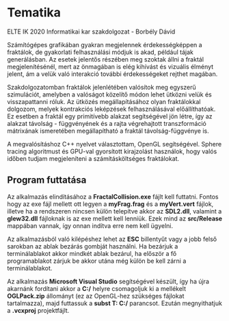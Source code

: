 # Tematika
ELTE IK 2020 Informatikai kar szakdolgozat - Borbély Dávid

Számítógépes grafikában gyakran megjelennek érdekességképpen a fraktálok, de gyakorlati felhasználási módjuk is akad, például tájak generálásban. Az esetek jelentős részében meg szoktak állni a fraktál megjelenítésénél, mert az önmagában is elég kihívást és vizuális élményt jelent, ám a velük való interakció további érdekességeket rejthet magában. 

Szakdolgozatomban fraktálok jelenlétében valósítok meg egyszerű szimulációt, amelyben a valóságot közelítő módon lehet ütközni velük és visszapattanni róluk. Az ütközés megállapításához olyan fraktálokkal dolgozom, melyek kontrakciós leképzések felhasználásával előállíthatóak. Ez esetben a fraktál egy primitívebb alakzat segítségével jön létre, így az alakzat távolság - függvényének és a rajta végrehajtott transzformáció mátrixának ismeretében megállapítható a fraktál távolság-függvénye is.

A megvalósításhoz C++ nyelvet választottam, OpenGL segítségével. Sphere tracing algoritmust és GPU-val gyorsított kirajzolást használok, hogy valós időben tudjam megjeleníteni a számításköltséges fraktálokat.

## Program futtatása

Az alkalmazás elindításához a **FractalCollision.exe** fájlt kell futtatni. Fontos hogy az exe fájl mellett ott legyen a **myFrag.frag** és a **myVert.vert** fájlok, illetve ha a rendszeren nincsen külön telepítve akkor az **SDL2.dll**, valamint a **glew32.dll** fájloknak is az exe mellett kell lenniük. Ezek mind az **src/Release** mappában vannak, így onnan indítva erre nem kell ügyelni.

Az alkalmazásból való kilépéshez lehet az **ESC** billentyűt vagy a jobb felső sarokban az ablak bezárás gombját használni. Ha bezárjuk a terminálablakot akkor mindkét ablak bezárul, ha először a fő programablakot zárjuk be akkor utána még külön be kell zárni a terminálablakot.

Az alkalmazás **Microsoft Visual Studio** segítségével készült, így ha újra akarnánk fordítani akkor a **C:/** helyre csomagoljuk ki a mellékelt **OGLPack.zip** állományt (ez az OpenGL-hez szükséges fájlokat tartalmazza), majd futtassuk a **subst T: C:/** parancsot. Ezután megnyithatjuk a **.vcxproj** projektfájlt.
